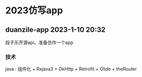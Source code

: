 # 2023仿写app

## duanzile-app 2023-1-10 20:32
段子乐开源api。准备仿作一个app
### 技术
java : 组件化 + Rxjava3 + OkHttp + Retrofit + Glide + theRouter